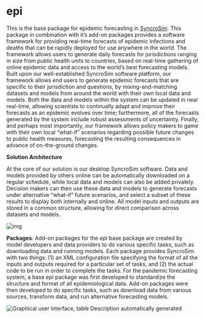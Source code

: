 # epi

This is the base package for epidemic forecasting in [SyncroSim](www.syncrosim.com). This package in combination with it’s add-on packages provides a software framework for providing real-time forecasts of epidemic infections and deaths that can be rapidly deployed for use anywhere in the world. The framework allows users to generate daily forecasts for jurisdictions ranging in size from public health units to countries, based on real-time gathering of online epidemic data and access to the world’s best forecasting models. Built upon our well-established SyncroSim software platform, our framework allows end users to generate epidemic forecasts that are specific to their jurisdiction and questions, by mixing-and-matching datasets and models from around the world with their own local data and models. Both the data and models within the system can be updated in near real-time, allowing scientists to continually adapt and improve their forecasts as an epidemic evolves over time; furthermore, all of the forecasts generated by the system include robust assessments of uncertainty.  Finally, and perhaps most importantly, our framework allows policy makers to game with their own local “what-if” scenarios regarding possible future changes to public health measures, forecasting the resulting consequences in advance of on-the-ground changes. 

**Solution Architecture**

At the core of our solution is our desktop SyncroSim software. Data and models provided by others online can be automatically downloaded on a regular schedule, while local data and models can also be added privately. Decision makers can then use these data and models to generate forecasts under alternative “what-if” future scenarios, and select a subset of these results to display both internally and online. All model inputs and outputs are stored in a common structure, allowing for direct comparison across datasets and models.

![img](file:///C:/Users/leona/AppData/Local/Temp/msohtmlclip1/01/clip_image002.png)



**Packages**: Add-on packages for the *epi* base package are created by model developers and data providers to do various specific tasks, such as downloading data and running models. Each package provides SyncroSim with two things: (1) an XML configuration file specifying the format of all the inputs and outputs required for a particular set of tasks, and (2) the actual code to be run in order to complete the tasks. For the pandemic forecasting system, a base *epi* package was first developed to standardize the structure and format of all epidemiological data. Add-on packages were then developed to do specific tasks, such as download data from various sources, transform data, and run alternative forecasting models.

![Graphical user interface, table  Description automatically generated](file:///C:/Users/leona/AppData/Local/Temp/msohtmlclip1/01/clip_image003.png)

 